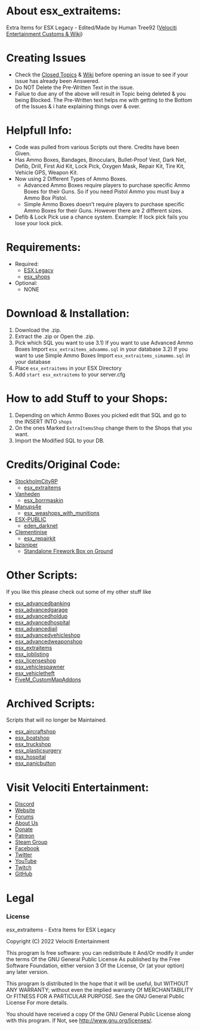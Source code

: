 # About esx_extraitems:
Extra Items for ESX Legacy - Edited/Made by Human Tree92 ([Velociti Entertainment Customs & Wiki]( http://www.velocitientertainment.com/customs/ ))

# Creating Issues
* Check the [Closed Topics]( https://github.com/HumanTree92/esx_extraitems/issues?q=is%3Aissue+is%3Aclosed ) & [Wiki]( http://www.velocitientertainment.com/customs/ ) before opening an issue to see if your issue has already been Answered.
* Do NOT Delete the Pre-Written Text in the issue.
* Failue to due any of the above will result in Topic being deleted & you being Blocked. The Pre-Written text helps me with getting to the Bottom of the Issues & i hate explaining things over & over.

# Helpfull Info:
* Code was pulled from various Scripts out there. Credits have been Given.
* Has Ammo Boxes, Bandages, Binoculars, Bullet-Proof Vest, Dark Net, Defib, Drill, First Aid Kit, Lock Pick, Oxygen Mask, Repair Kit, Tire Kit, Vehicle GPS, Weapon Kit.
* Now using 2 Different Types of Ammo Boxes.
  * Advanced Ammo Boxes require players to purchase specific Ammo Boxes for their Guns. So if you need Pistol Ammo you must buy a Ammo Box Pistol.
  * Simple Ammo Boxes doesn't require players to purchase specific Ammo Boxes for their Guns. However there are 2 different sizes.
* Defib & Lock Pick use a chance system. Example: If lock pick fails you lose your lock pick. 

# Requirements:
* Required:
  * [ESX Legacy]( https://github.com/esx-framework/esx-legacy )
  * [esx_shops]( https://github.com/esx-framework/esx-legacy/tree/main/%5Besx_addons%5D/esx_shops )
* Optional:
  * NONE

# Download & Installation:
1) Download the .zip.
2) Extract the .zip or Open the .zip.
3) Pick which SQL you want to use
  3.1) If you want to use Advanced Ammo Boxes Import `esx_extraitems_advammo.sql` in your database
  3.2) If you want to use Simple Ammo Boxes Import `esx_extraitems_simammo.sql` in your database
4) Place `esx_extraitems` in your ESX Directory
5) Add `start esx_extraitems` to your server.cfg

# How to add Stuff to your Shops:
1) Depending on which Ammo Boxes you picked edit that SQL and go to the INSERT INTO `shops`
2) On the ones Marked `ExtraItemsShop` change them to the Shops that you want.
3) Import the Modified SQL to your DB.

# Credits/Original Code:
* [StockholmCityRP]( https://github.com/StockholmCityRP )
  * [esx_extraitems]( https://github.com/StockholmCityRP/esx_extraitems )
* [Vanheden]( https://github.com/Vanheden )
  * [esx_borrmaskin]( https://github.com/Vanheden/esx_borrmaskin )
* [Manups4e]( https://github.com/manups4e )
  * [esx_weashops_with_munitions]( https://github.com/manups4e/esx_weashops_with_munitions )
* [ESX-PUBLIC]( https://github.com/ESX-PUBLIC )
  * [eden_darknet]( https://github.com/ESX-PUBLIC/eden_darknet )
* [Clementinise]( https://github.com/clementinise )
  * [esx_repairkit]( https://github.com/clementinise/esx_repairkit )
* [bzisniper]( https://forum.cfx.re/u/bzisniper/summary )
  * [Standalone Firework Box on Ground]( https://forum.cfx.re/t/standalone-firework-box-on-ground/1407408 )

# Other Scripts:
If you like this please check out some of my other stuff like
* [esx_advancedbanking]( https://github.com/HumanTree92/esx_advancedbanking )
* [esx_advancedgarage]( https://github.com/HumanTree92/esx_advancedgarage )
* [esx_advancedholdup]( https://github.com/HumanTree92/esx_advancedholdup )
* [esx_advancedhospital]( https://github.com/HumanTree92/esx_advancedhospital )
* [esx_advancedjail]( https://github.com/HumanTree92/esx_advancedjail )
* [esx_advancedvehicleshop]( https://github.com/HumanTree92/esx_advancedvehicleshop )
* [esx_advancedweaponshop]( https://github.com/HumanTree92/esx_advancedweaponshop )
* [esx_extraitems]( https://github.com/HumanTree92/esx_extraitems )
* [esx_joblisting]( https://github.com/HumanTree92/esx_joblisting )
* [esx_licenseshop]( https://github.com/HumanTree92/esx_licenseshop )
* [esx_vehiclespawner]( https://github.com/HumanTree92/esx_vehiclespawner )
* [esx_vehicletheft]( https://github.com/HumanTree92/esx_vehicletheft )
* [FiveM_CustomMapAddons]( https://github.com/HumanTree92/FiveM_CustomMapAddons )

# Archived Scripts:
Scripts that will no longer be Maintained.
* [esx_aircraftshop]( https://github.com/HumanTree92/esx_aircraftshop )
* [esx_boatshop]( https://github.com/HumanTree92/esx_boatshop )
* [esx_truckshop]( https://github.com/HumanTree92/esx_truckshop )
* [esx_plasticsurgery]( https://github.com/HumanTree92/esx_plasticsurgery )
* [esx_hospital]( https://github.com/HumanTree92/esx_hospital )
* [esx_panicbutton]( https://github.com/HumanTree92/esx_panicbutton )

# Visit Velociti Entertainment:
* [Discord]( https://discord.velocitientertainment.com )
* [Website]( https://velocitientertainment.com )
* [Forums]( https://velocitientertainment.com/forum )
* [About Us]( https://velocitientertainment.com/pc-gaming )
* [Donate]( https://velocitientertainment.com/donations )
* [Patreon]( https://www.patreon.com/VelocitiEntertainment?fan_landing=true )
* [Steam Group]( https://steamcommunity.com/groups/velocitientertainment )
* [Facebook]( https://facebook.com/VelocitiEntertainment )
* [Twitter]( https://twitter.com/VelocitiEnt )
* [YouTube]( https://youtube.com/user/HumanTree92 )
* [Twitch]( https://twitch.tv/humantree92 )
* [GitHub]( https://github.com/HumanTree92 )

# Legal
### License
esx_extraitems - Extra Items for ESX Legacy

Copyright (C) 2022 Velociti Entertainment

This program Is free software: you can redistribute it And/Or modify it under the terms Of the GNU General Public License As published by the Free Software Foundation, either version 3 Of the License, Or (at your option) any later version.

This program Is distributed In the hope that it will be useful, but WITHOUT ANY WARRANTY; without even the implied warranty Of MERCHANTABILITY Or FITNESS FOR A PARTICULAR PURPOSE. See the GNU General Public License For more details.

You should have received a copy Of the GNU General Public License along with this program. If Not, see http://www.gnu.org/licenses/.
